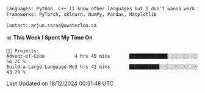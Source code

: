 ```txt
Languages: Python, C++ (I know other languages but I don't wanna work in em)
Frameworks: PyTorch, sklearn, NumPy, Pandas, Matplotlib

Contact: arjun.sarao@uwaterloo.ca
```

<!--START_SECTION:waka-->
📊 **This Week I Spent My Time On** 

```text
🐱‍💻 Projects: 
Advent-of-Code           4 hrs 45 mins       ██████████████░░░░░░░░░░░   56.21 % 
Build-a-Large-Language-Mo3 hrs 42 mins       ███████████░░░░░░░░░░░░░░   43.79 % 
```


 Last Updated on 18/12/2024 00:51:48 UTC
<!--END_SECTION:waka-->
